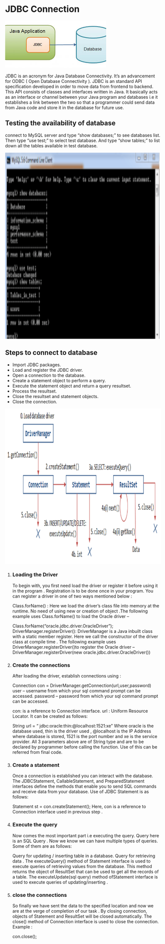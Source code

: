 <h1><b>JDBC Connection</b></h1>
<img src=jdbc.jpg >
<p>JDBC is an acronym for Java Database Connectivity. It’s an advancement for ODBC ( Open Database Connectivity ). JDBC is an standard API specification developed in order to move data from frontend to backend. This API consists of classes and interfaces written in Java. It basically acts as an interface  or channel between your Java program and databases i.e it establishes a link between the two so that a programmer could send data from Java code and store it in the database for future use.</p>
<h2>Testing the availability of database</h2><p> connect to MySQL server and type “show databases;” to see databases list. Then type “use test;” to select test database. And type “show tables;” to list down all the tables available in test database.</p>
<img src=Database.png height="600" width="500">
<h2>Steps to connect to database</h2>
<ul>
<li>Import JDBC packages.
<li>Load and register the JDBC driver.
<li>Open a connection to the database.
<li>Create a statement object to perform a query.
<li>Execute the statement object and return a query resultset.
<li>Process the resultset.
<li>Close the resultset and statement objects.
<li>Close the connection.
</ul>
<img src=connection.png alt=JDBCConnection height="500" width="900">
<ol>
<li><h3>Loading the Driver</h3>
<p>To begin with, you first need load the driver or register it before using it in the program . Registration is to be done once in your program. You can register a driver in one of two ways mentioned below :

Class.forName() : Here we load the driver’s class file into memory at the runtime. No need of using new or creation of object .The following example uses Class.forName() to load the Oracle driver –

 Class.forName(“oracle.jdbc.driver.OracleDriver”);
 DriverManager.registerDriver(): DriverManager is a Java inbuilt class with a static member register. Here we call the constructor of the driver class at compile time . The following example uses DriverManager.registerDriver()to register the Oracle driver –
 DriverManager.registerDriver(new oracle.jdbc.driver.OracleDriver())</p>
 <li><h3>Create the connections</h3>
<p>After loading the driver, establish connections using :

 Connection con = DriverManager.getConnection(url,user,password)
user – username from which your sql command prompt can be accessed.
password – password from which your sql command prompt can be accessed.

con: is a reference to Connection interface.
url : Uniform Resource Locator. It can be created as follows:

String url = “ jdbc:oracle:thin:@localhost:1521:xe”
Where oracle is the database used, thin is the driver used , @localhost is the IP Address where database is stored, 1521 is the port number and xe is the service provider. All 3 parameters above are of String type and are to be declared by programmer before calling the function. Use of this can be referred from final code.</p></li>
<li><h3>Create a statement</h3>
<p>Once a connection is established you can interact with the database. The JDBCStatement, CallableStatement, and PreparedStatement interfaces define the methods that enable you to send SQL commands and receive data from your database.
Use of JDBC Statement is as follows:

Statement st = con.createStatement();
Here, con is a reference to Connection interface used in previous step .</p></li>
<li><h3>Execute the query</h3>
<p>Now comes the most important part i.e executing the query. Query here is an SQL Query . Now we know we can have multiple types of queries. Some of them are as follows:

Query for updating / inserting table in a database.
Query for retrieving data .
The executeQuery() method of Statement interface is used to execute queries of retrieving values from the database. This method returns the object of ResultSet that can be used to get all the records of a table.
The executeUpdate(sql query) method ofStatement interface is used to execute queries of updating/inserting .</p></li>
<li><h3>close the connections</h3>
<p>So finally we have sent the data to the specified location and now we are at the verge of completion of our task .
By closing connection, objects of Statement and ResultSet will be closed automatically. The close() method of Connection interface is used to close the connection.
Example :

 con.close();
 </p></li>